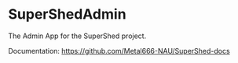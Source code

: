 # SuperShedAdmin

The Admin App for the SuperShed project.

Documentation: https://github.com/Metal666-NAU/SuperShed-docs

